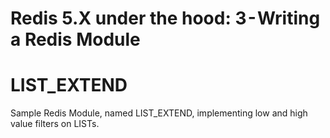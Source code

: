 # Redis 5.X under the hood: 3 - Writing a Redis Module
# LIST_EXTEND

Sample Redis Module, named LIST_EXTEND, implementing low and high value filters on LISTs.